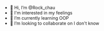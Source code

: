 - 👋 Hi, I’m @Rock_chau
- 👀 I'm interested in my feelings
- 🌱 I’m currently learning OOP 
- 💞️ I’m looking to collaborate on I don't know

<!---
Miguelburitica/Miguelburitica is a ✨ special ✨ repository because its `README.md` (this file) appears on your GitHub profile.
You can click the Preview link to take a look at your changes.
--->
